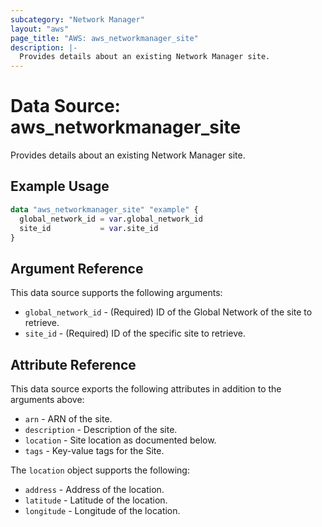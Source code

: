 ```yaml
---
subcategory: "Network Manager"
layout: "aws"
page_title: "AWS: aws_networkmanager_site"
description: |-
  Provides details about an existing Network Manager site.
---
```


# Data Source:  aws_networkmanager_site

Provides details about an existing Network Manager site.

## Example Usage

```terraform
data "aws_networkmanager_site" "example" {
  global_network_id = var.global_network_id
  site_id           = var.site_id
}
```

## Argument Reference

This data source supports the following arguments:

* `global_network_id` - (Required) ID of the Global Network of the site to retrieve.
* `site_id` - (Required) ID of the specific site to retrieve.

## Attribute Reference

This data source exports the following attributes in addition to the arguments above:

* `arn` - ARN of the site.
* `description` - Description of the site.
* `location` - Site location as documented below.
* `tags` - Key-value tags for the Site.

The `location` object supports the following:

* `address` - Address of the location.
* `latitude` - Latitude of the location.
* `longitude` - Longitude of the location.
